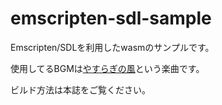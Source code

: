 # emscripten-sdl-sample

Emscripten/SDLを利用したwasmのサンプルです。

使用してるBGMは[やすらぎの風](https://dova-s.jp/bgm/play18329.html)という楽曲です。

ビルド方法は本誌をご覧ください。
